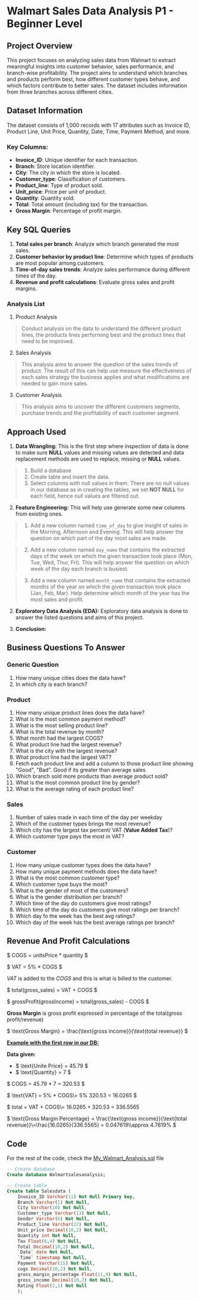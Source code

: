 # Walmart Sales Data Analysis P1 - Beginner Level

## Project Overview
This project focuses on analyzing sales data from Walmart to extract meaningful insights into customer behavior, sales performance, and branch-wise profitability. The project aims to understand which branches and products perform best, how different customer types behave, and which factors contribute to better sales. The dataset includes information from three branches across different cities.

## Dataset Information
The dataset consists of 1,000 records with 17 attributes such as Invoice ID, Product Line, Unit Price, Quantity, Date, Time, Payment Method, and more. 

### Key Columns:
- **Invoice_ID**: Unique identifier for each transaction.
- **Branch**: Store location identifier.
- **City**: The city in which the store is located.
- **Customer_type**: Classification of customers.
- **Product_line**: Type of product sold.
- **Unit_price**: Price per unit of product.
- **Quantity**: Quantity sold.
- **Total**: Total amount (including tax) for the transaction.
- **Gross Margin**: Percentage of profit margin.

## Key SQL Queries
1. **Total sales per branch**: Analyze which branch generated the most sales.
2. **Customer behavior by product line**: Determine which types of products are most popular among customers.
3. **Time-of-day sales trends**: Analyze sales performance during different times of the day.
4. **Revenue and profit calculations**: Evaluate gross sales and profit margins.

### Analysis List

1. Product Analysis

> Conduct analysis on the data to understand the different product lines, the products lines performing best and the product lines that need to be improved.

2. Sales Analysis

> This analysis aims to answer the question of the sales trends of product. The result of this can help use measure the effectiveness of each sales strategy the business applies and what modificatoins are needed to gain more sales.

3. Customer Analysis

> This analysis aims to uncover the different customers segments, purchase trends and the profitability of each customer segment.

## Approach Used

1. **Data Wrangling:** This is the first step where inspection of data is done to make sure **NULL** values and missing values are detected and data replacement methods are used to replace, missing or **NULL** values.

> 1. Build a database
> 2. Create table and insert the data.
> 3. Select columns with null values in them. There are no null values in our database as in creating the tables, we set **NOT NULL** for each field, hence null values are filtered out.

2. **Feature Engineering:** This will help use generate some new columns from existing ones.

> 1. Add a new column named `time_of_day` to give insight of sales in the Morning, Afternoon and Evening. This will help answer the question on which part of the day most sales are made.

> 2. Add a new column named `day_name` that contains the extracted days of the week on which the given transaction took place (Mon, Tue, Wed, Thur, Fri). This will help answer the question on which week of the day each branch is busiest.

> 3. Add a new column named `month_name` that contains the extracted months of the year on which the given transaction took place (Jan, Feb, Mar). Help determine which month of the year has the most sales and profit.

2. **Exploratory Data Analysis (EDA):** Exploratory data analysis is done to answer the listed questions and aims of this project.

3. **Conclusion:**

## Business Questions To Answer

### Generic Question

1. How many unique cities does the data have?
2. In which city is each branch?

### Product

1. How many unique product lines does the data have?
2. What is the most common payment method?
3. What is the most selling product line?
4. What is the total revenue by month?
5. What month had the largest COGS?
6. What product line had the largest revenue?
5. What is the city with the largest revenue?
6. What product line had the largest VAT?
7. Fetch each product line and add a column to those product line showing "Good", "Bad". Good if its greater than average sales
8. Which branch sold more products than average product sold?
9. What is the most common product line by gender?
12. What is the average rating of each product line?

### Sales

1. Number of sales made in each time of the day per weekday
2. Which of the customer types brings the most revenue?
3. Which city has the largest tax percent/ VAT (**Value Added Tax**)?
4. Which customer type pays the most in VAT?

### Customer

1. How many unique customer types does the data have?
2. How many unique payment methods does the data have?
3. What is the most common customer type?
4. Which customer type buys the most?
5. What is the gender of most of the customers?
6. What is the gender distribution per branch?
7. Which time of the day do customers give most ratings?
8. Which time of the day do customers give most ratings per branch?
9. Which day fo the week has the best avg ratings?
10. Which day of the week has the best average ratings per branch?


## Revenue And Profit Calculations

$ COGS = unitsPrice * quantity $

$ VAT = 5\% * COGS $

$VAT$ is added to the $COGS$ and this is what is billed to the customer.

$ total(gross_sales) = VAT + COGS $

$ grossProfit(grossIncome) = total(gross_sales) - COGS $

**Gross Margin** is gross profit expressed in percentage of the total(gross profit/revenue)

$ \text{Gross Margin} = \frac{\text{gross income}}{\text{total revenue}} $

<u>**Example with the first row in our DB:**</u>

**Data given:**

- $ \text{Unite Price} = 45.79 $
- $ \text{Quantity} = 7 $

$ COGS = 45.79 * 7 = 320.53 $

$ \text{VAT} = 5\% * COGS\\= 5\%  320.53 = 16.0265 $

$ total = VAT + COGS\\= 16.0265 + 320.53 = $336.5565$

$ \text{Gross Margin Percentage} = \frac{\text{gross income}}{\text{total revenue}}\\=\frac{16.0265}{336.5565} = 0.047619\\\approx 4.7619\% $

## Code

For the rest of the code, check the [My_Walmart_Analysis.sql](https://github.com/bhuvaneshkofficial/Walmart-Sales-Analysis/blob/main/My_Walmart_Analysis.sql) file

```sql
-- Create database
Create database Walmartsalesanalysis;

-- Create table
Create table Salesdata (
	Invoice_ID Varchar(11) Not Null Primary key,
	Branch Varchar(1) Not Null,
	City Varchar(10) Not Null,
	Customer_type Varchar(13) Not Null,
	Gender Varchar(6) Not Null,
	Product_line Varchar(22) Not Null,
	Unit_price Decimal(10,2) Not Null,
	Quantity int Not Null,
	Tax Float(6,4) Not Null,
	Total Decimal(10,2) Not Null,
	`Date` date Not Null,
	`Time` timestamp Not Null,
	Payment Varchar(15) Not Null,
	cogs Decimal(10,2) Not Null,
	gross_margin_percentage Float(11,9) Not Null,
	gross_income Decimal(10,2) Not Null,
	Rating Float(2,1) Not Null
    );
```
